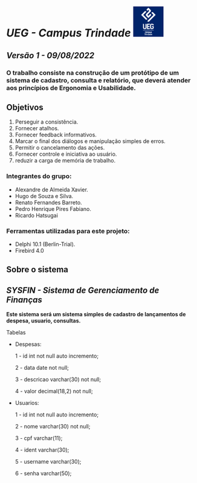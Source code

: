 # *UEG - Campus Trindade*    <img src="imagens/uegTrindade.png" width="80" height="80">

## *Versão 1 - 09/08/2022*

### O  trabalho consiste na construção de um protótipo de um sistema de cadastro, consulta e relatório, que deverá atender aos princípios de Ergonomia e Usabilidade.

## **Objetivos**
1. Perseguir a consistência.
2. Fornecer atalhos.
3. Fornecer feedback informativos.
4. Marcar o final dos diálogos e manipulação simples de erros.
5. Permitir o cancelamento das ações.
6. Fornecer controle e iniciativa ao usuário.
7. reduzir a carga de memória de trabalho.


### Integrantes do grupo:
- Alexandre de Almeida Xavier.
- Hugo de Souza e Silva.
- Renato Fernandes Barreto.
- Pedro Henrique Pires Fabiano.
- Ricardo Hatsugai

### Ferramentas utilizadas para este projeto:
- Delphi 10.1 (Berlin-Trial).
- Firebird 4.0

## **Sobre o sistema**

## *SYSFIN - Sistema de Gerenciamento de Finanças*

**Este sistema será um sistema simples de cadastro de lançamentos de despesa, usuario, consultas.**
	
Tabelas

- Despesas:

	1 - id int not null auto incremento;
  
	2 - data date not null;
  
	3 - descricao varchar(30) not null;
  
	4 - valor decimal(18,2) not null;
	
- Usuarios:

	1 - id int not null auto incremento;
  
	2 - nome varchar(30) not null;
  
	3 - cpf varchar(11);
  
	4 - ident varchar(30);
  
	5 - username varchar(30);
  
	6 - senha varchar(50);
